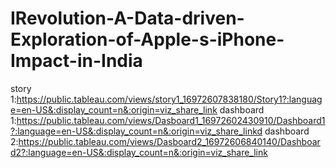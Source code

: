 # IRevolution-A-Data-driven-Exploration-of-Apple-s-iPhone-Impact-in-India

story 1:https://public.tableau.com/views/story1_16972607838180/Story1?:language=en-US&:display_count=n&:origin=viz_share_link
dashboard 1:https://public.tableau.com/views/Dasboard1_16972602430910/Dashboard1?:language=en-US&:display_count=n&:origin=viz_share_linkd
dashboard 2:https://public.tableau.com/views/Dasboard2_16972606840140/Dashboard2?:language=en-US&:display_count=n&:origin=viz_share_link
